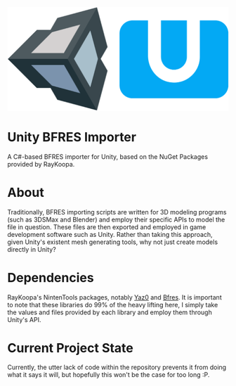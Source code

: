 ![UnityWiiUIcon](logo.png)

# Unity BFRES Importer
A C#-based BFRES importer for Unity, based on the NuGet Packages provided by RayKoopa.  

# About #
Traditionally, BFRES importing scripts are written for 3D modeling programs (such as 3DSMax and Blender) and employ their specific APIs to model the file in question.  These files are then exported and employed in game development software such as Unity.  Rather than taking this approach, given Unity's existent mesh generating tools, why not just create models directly in Unity?  

# Dependencies #
RayKoopa's NintenTools packages, notably [Yaz0](https://github.com/syroot/nintentools.yaz0) and [Bfres](https://github.com/syroot/nintentools.bfres).  It is important to note that these libraries do 99% of the heavy lifting here, I simply take the values and files provided by each library and employ them through Unity's API.  

# Current Project State #
Currently, the utter lack of code within the repository prevents it from doing what it says it will, but hopefully this won't be the case for too long :P.  
